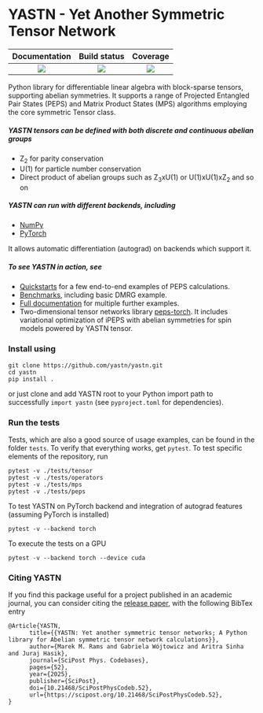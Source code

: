# YASTN - Yet Another Symmetric Tensor Network

| **Documentation** | **Build status** | **Coverage** |
|:-----------------:|:----------------:|:------------:|
| [![][docs-img]][docs-url] | [![][CI-img]][ci-url] | [![][cov-img]][cov-url] |

[docs-img]: https://img.shields.io/badge/doc-master-blue.svg
[docs-url]: https://yastn.github.io/yastn/

[ci-img]: https://github.com/yastn/yastn/actions/workflows/main.yml/badge.svg?branch=master
[ci-url]: https://github.com/yastn/yastn/actions/workflows/main.yml

[cov-img]: https://codecov.io/gh/yastn/yastn/branch/master/graph/badge.svg?token=J548JFRTCZ
[cov-url]: https://codecov.io/gh/yastn/yastn


Python library for differentiable linear algebra with block-sparse tensors, supporting abelian symmetries.
It supports a range of Projected Entangled Pair States (PEPS) and Matrix Product States (MPS) algorithms employing the core symmetric Tensor class.

##### YASTN tensors can be defined with both discrete and continuous abelian groups

- Z<sub>2</sub> for parity conservation
- U(1) for particle number conservation
- Direct product of abelian groups such as Z<sub>3</sub>xU(1) or U(1)xU(1)xZ<sub>2</sub> and so on

##### YASTN can run with different backends, including

- [NumPy](https://numpy.org/)
- [PyTorch](https://pytorch.org/)

It allows automatic differentiation (autograd) on backends which support it.

##### To see YASTN in action, see

- [Quickstarts](https://yastn.github.io/yastn/yastn.quickstart.html) for a few end-to-end examples of PEPS calculations.
- [Benchmarks](https://github.com/yastn/yastn_benchmarks), including basic DMRG example.
- [Full documentation](https://yastn.github.io/yastn/index.html) for multiple further examples.
- Two-dimensional tensor networks library [peps-torch](https://github.com/jurajHasik/peps-torch). It includes variational optimization of iPEPS with abelian symmetries for spin models powered by YASTN tensor.


### Install using

```
git clone https://github.com/yastn/yastn.git
cd yastn
pip install .
```
or just clone and add YASTN root to your Python import path to successfully ``import yastn``
(see `pyproject.toml` for dependencies).

### Run the tests

Tests, which are also a good source of usage examples, can be found in the folder `tests`.
To verify that everything works, get `pytest`. To test specific elements of the repository, run

```
pytest -v ./tests/tensor
pytest -v ./tests/operators
pytest -v ./tests/mps
pytest -v ./tests/peps
```

To test YASTN on PyTorch backend and integration of autograd features (assuming PyTorch is installed)
```
pytest -v --backend torch
```

To execute the tests on a GPU

```
pytest -v --backend torch --device cuda
```

### Citing YASTN

If you find this package useful for a project published in an academic journal, you can consider citing the [release paper](https://scipost.org/SciPostPhysCodeb.52),
with the following BibTex entry
```
@Article{YASTN,
      title={{YASTN: Yet another symmetric tensor networks; A Python library for Abelian symmetric tensor network calculations}},
      author={Marek M. Rams and Gabriela Wójtowicz and Aritra Sinha and Juraj Hasik},
      journal={SciPost Phys. Codebases},
      pages={52},
      year={2025},
      publisher={SciPost},
      doi={10.21468/SciPostPhysCodeb.52},
      url={https://scipost.org/10.21468/SciPostPhysCodeb.52},
}
```
